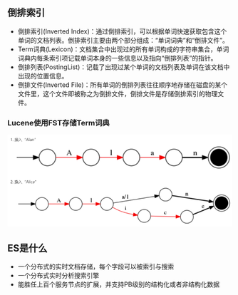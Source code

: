 ## 倒排索引
- 倒排索引(Inverted Index)：通过倒排索引，可以根据单词快速获取包含这个单词的文档列表。倒排索引主要由两个部分组成：“单词词典”和“倒排文件”。
- Term词典(Lexicon)：文档集合中出现过的所有单词构成的字符串集合，单词词典内每条索引项记载单词本身的一些信息以及指向“倒排列表”的指针。
- 倒排列表(PostingList)：记载了出现过某个单词的文档列表及单词在该文档中出现的位置信息。
- 倒排文件(Inverted File)：所有单词的倒排列表往往顺序地存储在磁盘的某个文件里，这个文件即被称之为倒排文件，倒排文件是存储倒排索引的物理文件。

### Lucene使用FST存储Term词典
![term词典存储结构](https://github.com/southCountry/omar-blog/raw/master/images/elasticsearch/term-dic.png)

## ES是什么
- 一个分布式的实时文档存储，每个字段可以被索引与搜索
- 一个分布式实时分析搜索引擎
- 能胜任上百个服务节点的扩展，并支持PB级别的结构化或者非结构化数据